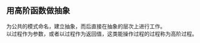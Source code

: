 ## 用高阶函数做抽象
为公共的模式命名，建立抽象，而后直接在抽象的层次上进行工作。  
以过程作为参数，或者以过程作为返回值，这类能操作过程的过程称为高阶过程。  



























































